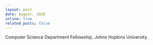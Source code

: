 ```yaml
---
layout: post
date: August, 2020
inline: true
related_posts: false
---
```


Computer Science Department Fellowship, Johns Hopkins University.
